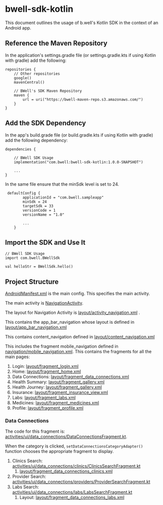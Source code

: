 # bwell-sdk-kotlin
This document outlines the usage of b.well's Kotlin SDK in the context of an Android app.

## Reference the Maven Repository
In the application's settings.gradle file (or settings.gradle.kts if using Kotlin with gradle) add the following:

```
repositories {
    // Other repositories
    google()
    mavenCentral()

    // BWell's SDK Maven Repository
    maven {
        url = uri("https://bwell-maven-repo.s3.amazonaws.com/")
    }
}
```

## Add the SDK Dependency
In the app's build.grade file (or build.gradle.kts if using Kotlin with gradle) add the following dependency:

```
dependencies {

    // BWell SDK Usage
    implementation("com.bwell:bwell-sdk-kotlin:1.0.0-SNAPSHOT")

    ...
}
```

In the same file ensure that the minSdk level is set to 24.

```
 defaultConfig {
        applicationId = "com.bwell.sampleapp"
        minSdk = 24
        targetSdk = 33
        versionCode = 1
        versionName = "1.0"

        ...
    }
```

## Import the SDK and Use It
```
// BWell SDK Usage
import com.bwell.BWellSdk

val helloStr = BWellSdk.hello()
```

## Project Structure
[AndroidManifest.xml](bwell-kotlin-android/app/src/main/java/com/bwell/sampleapp/activities/ui) is the main config.  This specifies the main activity.

The main activity is [NavigationActivity](bwell-kotlin-android/app/src/main/java/com/bwell/sampleapp/activities/NavigationActivity.kt).

The layout for Navigation Activity is [layout/activity_navigation.xml](bwell-kotlin-android/app/src/main/res/layout/activity_navigation.xml) .

This contains the app_bar_navigation whose layout is defined in [layout/app_bar_navigation.xml](bwell-kotlin-android/app/src/main/res/layout/app_bar_navigation.xml)

This contains content_navigation defined in [layout/content_navigation.xml](bwell-kotlin-android/app/src/main/res/layout/content_navigation.xml)

This includes the fragment mobile_navigation defined in [navigation/mobile_navigation.xml](bwell-kotlin-android/app/src/main/res/navigation/mobile_navigation.xml).  This contains the fragments for all the main pages:
1. Login: [layout/fragment_login.xml](bwell-kotlin-android/app/src/main/res/layout/fragment_login.xml)
2. Home: [layout/fragment_home.xml](bwell-kotlin-android/app/src/main/res/layout/fragment_home.xml)
3. Data Connections: [layout/fragment_data_connections.xml](bwell-kotlin-android/app/src/main/res/layout/fragment_data_connections.xml)
4. Health Summary: [layout/fragment_gallery.xml](bwell-kotlin-android/app/src/main/res/layout/fragment_gallery.xml)
5. Health Journey: [layout/fragment_gallery.xml](bwell-kotlin-android/app/src/main/res/layout/fragment_gallery.xml)
6. Insurance: [layout/fragment_insurance_view.xml](bwell-kotlin-android/app/src/main/res/layout/fragment_insurance_view.xml)
7. Labs: [layout/fragment_labs.xml](bwell-kotlin-android/app/src/main/res/layout/fragment_labs.xml)
8. Medicines: [layout/fragment_medicines.xml](bwell-kotlin-android/app/src/main/res/layout/fragment_medicines.xml)
9. Profile: [layout/fragment_profile.xml](bwell-kotlin-android/app/src/main/res/layout/fragment_profile.xml)


### Data Connections
The code for this fragment is: [activities/ui/data_connections/DataConnectionsFragment.kt](bwell-kotlin-android/app/src/main/java/com/bwell/sampleapp/activities/ui/data_connections/DataConnectionsFragment.kt).

When the category is clicked, `setDataConnectionsCategoryAdapter()` function chooses the appropriate fragment to display.
1. Clinics Search: [activities/ui/data_connections/clinics/ClinicsSearchFragment.kt](bwell-kotlin-android/app/src/main/java/com/bwell/sampleapp/activities/ui/data_connections/clinics/ClinicsSearchFragment.kt)
   1. [layout/fragment_data_connections_clinics.xml](bwell-kotlin-android/app/src/main/res/layout/fragment_data_connections_clinics.xml)
2. Provider Search: [activities/ui/data_connections/providers/ProviderSearchFragment.kt](bwell-kotlin-android/app/src/main/java/com/bwell/sampleapp/activities/ui/data_connections/providers/ProviderSearchFragment.kt)
3. Labs Search: [activities/ui/data_connections/labs/LabsSearchFragment.kt](bwell-kotlin-android/app/src/main/java/com/bwell/sampleapp/activities/ui/data_connections/labs/LabsSearchFragment.kt)
   1. Layout: [layout/fragment_data_connections_labs.xml](bwell-kotlin-android/app/src/main/res/layout/fragment_data_connections_labs.xml)

